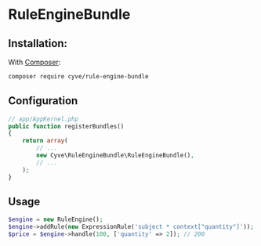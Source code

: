 # RuleEngineBundle

## Installation:

With [Composer](http://packagist.org):
```sh
composer require cyve/rule-engine-bundle
```

## Configuration

```php
// app/AppKernel.php
public function registerBundles()
{
    return array(
        // ...
        new Cyve\RuleEngineBundle\RuleEngineBundle(),
        // ...
    );
}
```

## Usage

```php
$engine = new RuleEngine();
$engine->addRule(new ExpressionRule('subject * context["quantity"]'));
$price = $engine->handle(100, ['quantity' => 2]); // 200
```
